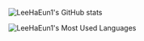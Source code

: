 ![LeeHaEun1's GitHub stats](https://github-readme-stats.vercel.app/api?username=LeeHaEun1&show_icons=true&&bg_color=30,0ff1ce,904e95&title_color=fff&text_color=fff)

![LeeHaEun1's Most Used Languages](https://github-readme-stats.vercel.app/api/top-langs/?username=LeeHaEun1&layout=compact&&bg_color=30,0ff1ce,904e95&title_color=fff&text_color=fff)
